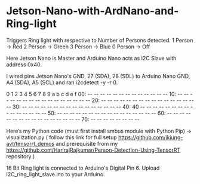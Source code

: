 # Jetson-Nano-with-ArdNano-and-Ring-light

Triggers Ring light with respective to Number of Persons detected.
1 Person -> Red
2 Person -> Green
3 Person -> Blue
0 Person -> Off

Here Jetson Nano is Master and Arduino Nano acts as I2C Slave with address 0x40.

I wired pins Jetson Nano's GND, 27 (SDA), 28 (SDL) to Arduino Nano GND, A4 (SDA), A5 (SCL) and ran i2cdetect -y -r 0.

 0  1  2  3  4  5  6  7  8  9  a  b  c  d  e  f
00:          -- -- -- -- -- -- -- -- -- -- -- -- -- 
10: -- -- -- -- -- -- -- -- -- -- -- -- -- -- -- -- 
20: -- -- -- -- -- -- -- -- -- -- -- -- -- -- -- -- 
30: -- -- -- -- -- -- -- -- -- -- -- -- -- -- -- -- 
40: 40 -- -- -- -- -- -- -- -- -- -- -- -- -- -- -- 
50: -- -- -- -- -- -- -- -- -- -- -- -- -- -- -- -- 
60: -- -- -- -- -- -- -- -- -- -- -- -- -- -- -- -- 
70: -- -- -- -- -- -- -- --             

Here’s my Python code (must first install smbus module with Python Pip) -> visualization.py
( follow this link for full setup https://github.com/jkjung-avt/tensorrt_demos and prerequisite from my https://github.com/HarirajRajkumar/Person-Detection-Using-TensorRT repository )

16 Bit Ring light is connected to Arduino's Digital Pin 6. 
Upload I2C_ring_light_slave.ino to your Arduino.

